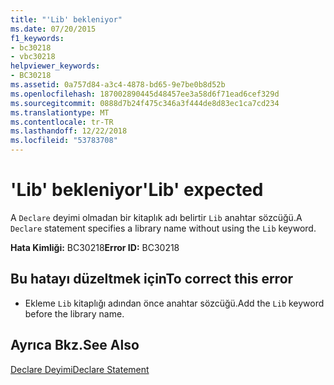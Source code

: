 ```yaml
---
title: "'Lib' bekleniyor"
ms.date: 07/20/2015
f1_keywords:
- bc30218
- vbc30218
helpviewer_keywords:
- BC30218
ms.assetid: 0a757d84-a3c4-4878-bd65-9e7be0b8d52b
ms.openlocfilehash: 187002890445d48457ee3a58d6f71ead6cef329d
ms.sourcegitcommit: 0888d7b24f475c346a3f444de8d83ec1ca7cd234
ms.translationtype: MT
ms.contentlocale: tr-TR
ms.lasthandoff: 12/22/2018
ms.locfileid: "53783708"
---
```

# <a name="lib-expected"></a><span data-ttu-id="809fc-102">'Lib' bekleniyor</span><span class="sxs-lookup"><span data-stu-id="809fc-102">'Lib' expected</span></span>
<span data-ttu-id="809fc-103">A `Declare` deyimi olmadan bir kitaplık adı belirtir `Lib` anahtar sözcüğü.</span><span class="sxs-lookup"><span data-stu-id="809fc-103">A `Declare` statement specifies a library name without using the `Lib` keyword.</span></span>  
  
 <span data-ttu-id="809fc-104">**Hata Kimliği:** BC30218</span><span class="sxs-lookup"><span data-stu-id="809fc-104">**Error ID:** BC30218</span></span>  
  
## <a name="to-correct-this-error"></a><span data-ttu-id="809fc-105">Bu hatayı düzeltmek için</span><span class="sxs-lookup"><span data-stu-id="809fc-105">To correct this error</span></span>  
  
-   <span data-ttu-id="809fc-106">Ekleme `Lib` kitaplığı adından önce anahtar sözcüğü.</span><span class="sxs-lookup"><span data-stu-id="809fc-106">Add the `Lib` keyword before the library name.</span></span>  
  
## <a name="see-also"></a><span data-ttu-id="809fc-107">Ayrıca Bkz.</span><span class="sxs-lookup"><span data-stu-id="809fc-107">See Also</span></span>  
 [<span data-ttu-id="809fc-108">Declare Deyimi</span><span class="sxs-lookup"><span data-stu-id="809fc-108">Declare Statement</span></span>](../../visual-basic/language-reference/statements/declare-statement.md)
